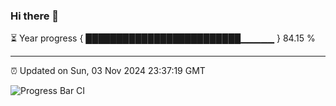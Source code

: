 ### Hi there 👋

⏳ Year progress { █████████████████████████▁▁▁▁▁ } 84.15 %

---

⏰ Updated on Sun, 03 Nov 2024 23:37:19 GMT

![Progress Bar CI](https://github.com/IshwaranRudhara/GIT-ACTION/workflows/Progress%20Bar%20CI/badge.svg)
